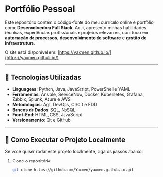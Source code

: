 # Portfólio Pessoal

Este repositório contém o código-fonte do meu currículo online e portfólio como **Desenvolvedora Full Stack**. Aqui, apresento minhas habilidades técnicas, experiências profissionais e projetos relevantes, com foco em **automação de processos**, **desenvolvimento de software** e **gestão de infraestrutura**.

O site está disponível em: [https://yaxmen.github.io/](https://yaxmen.github.io/)

---

## 🚀 Tecnologias Utilizadas

- **Linguagens**: Python, Java, JavaScript, PowerShell e YAML
- **Ferramentas**: Ansible, ServiceNow, Docker, Kubernetes, Grafana, Zabbix, Splunk, Azure e AWS
- **Metodologias**: Ágil, DevOps, CI/CD e FDD
- **Bancos de Dados**: SQL, NoSQL
- **Front-End**: HTML, CSS, JavaScript
- **Versionamento**: Git e GitHub

---

## 📂 Como Executar o Projeto Localmente

Se você quiser rodar este projeto localmente, siga os passos abaixo:

1. Clone o repositório:
   ```bash
   git clone https://github.com/Yaxmen/yaxmen.github.io.git
